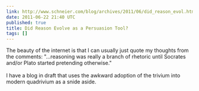 ```yaml
---
link: http://www.schneier.com/blog/archives/2011/06/did_reason_evol.html
date: 2011-06-22 21:40 UTC
published: true
title: Did Reason Evolve as a Persuasion Tool?
tags: []
---
```


The beauty of the internet is that I can usually just quote my thoughts from the comments: "...reasoning was really a branch of rhetoric until Socrates and/or Plato started pretending otherwise."<br><br>I have a blog in draft that uses the awkward adoption of the trivium into modern quadrivium as a snide aside.

